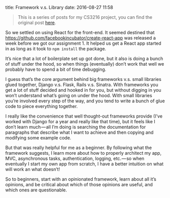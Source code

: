 title: Framework v.s. Library
date: 2016-08-27 11:58

> This is a series of posts for my CS3216 project, you can find the original post [here](https://medium.com/@ngzhian/framework-v-s-library-e802db791eea#.tn9lrcxc6).

So we settled on using React for the front-end. It seemed destined that https://github.com/facebookincubator/create-react-app was released a week before we got our assignment 1. It helped us get a React app started in as long as it took to `npm install` the package.

It’s nice that a lot of boilerplate set up got done, but it also is doing a bunch of stuff under the hood, so when things (eventually) don’t work that well we probably have to spend a bit of time debugging.

I guess that’s the core argument behind big frameworks v.s. small libraries glued together, Django v.s. Flask, Rails v.s. Sinatra. With frameworks you get a lot of stuff decided and hooked in for you, but without digging in you won’t understand what’s going on under the hood. With small libraries you’re involved every step of the way, and you tend to write a bunch of glue code to piece everything together.

I really like the convenience that well thought-out frameworks provide (I’ve worked with Django for a year and really like that time), but it feels like I don’t learn much — all I’m doing is searching the documentation for paragraphs that describe what I want to achieve and then copying and modifying some example code.

But that was really helpful for me as a beginner. By following what the framework suggests, I learn more about how to properly architect my app, MVC, asynchronous tasks, authentication, logging, etc. — so when eventually I start my own app from scratch, I have a better intuition on what will work an what doesn’t!

So to beginners, start with an opinionated framework, learn about all it’s opinions, and be critical about which of those opinions are useful, and which ones are questionable.
